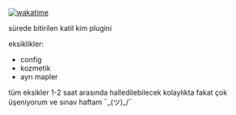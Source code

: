 [![wakatime](https://wakatime.com/badge/user/36c4db93-a65a-4662-bbc3-ef29d1f70345/project/7e43ffb0-799c-4bf0-b93c-cc6402e397b3.svg)](https://wakatime.com/badge/user/36c4db93-a65a-4662-bbc3-ef29d1f70345/project/7e43ffb0-799c-4bf0-b93c-cc6402e397b3)

sürede bitirilen katil kim plugini

eksiklikler:

- config
- kozmetik
- ayrı mapler


tüm eksikler 1-2 saat arasında halledilebilecek kolaylıkta fakat çok üşeniyorum ve sınav haftam ¯\_(ツ)_/¯